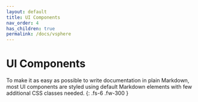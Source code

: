 ```yaml
---
layout: default
title: UI Components
nav_order: 4
has_children: true
permalink: /docs/vsphere
---
```


# UI Components

To make it as easy as possible to write documentation in plain Markdown, most UI components are styled using default Markdown elements with few additional CSS classes needed.
{: .fs-6 .fw-300 }
